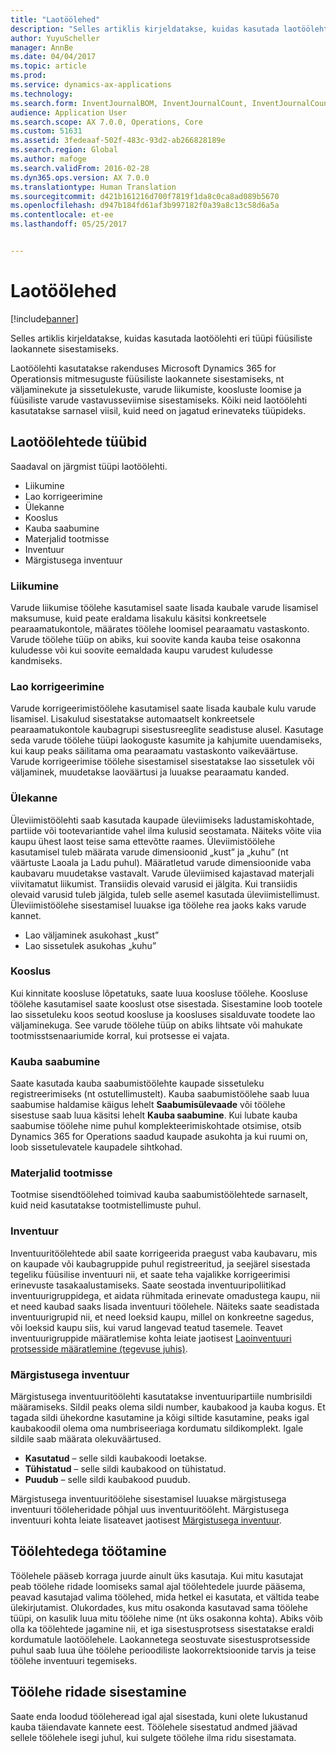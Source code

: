 ```yaml
---
title: "Laotöölehed"
description: "Selles artiklis kirjeldatakse, kuidas kasutada laotöölehti eri tüüpi füüsiliste laokannete sisestamiseks."
author: YuyuScheller
manager: AnnBe
ms.date: 04/04/2017
ms.topic: article
ms.prod: 
ms.service: dynamics-ax-applications
ms.technology: 
ms.search.form: InventJournalBOM, InventJournalCount, InventJournalCountTag, InventJournalLossProfit, InventJournalMovement, InventJournalTransfer, WMSJournalTable
audience: Application User
ms.search.scope: AX 7.0.0, Operations, Core
ms.custom: 51631
ms.assetid: 3fedeaaf-502f-483c-93d2-ab266828189e
ms.search.region: Global
ms.author: mafoge
ms.search.validFrom: 2016-02-28
ms.dyn365.ops.version: AX 7.0.0
ms.translationtype: Human Translation
ms.sourcegitcommit: d421b161216d700f7819f1da8c0ca8ad089b5670
ms.openlocfilehash: d947b184fd61af3b997182f0a39a8c13c58d6a5a
ms.contentlocale: et-ee
ms.lasthandoff: 05/25/2017


---
```


# <a name="inventory-journals"></a>Laotöölehed

[!include[banner](../includes/banner.md)]


Selles artiklis kirjeldatakse, kuidas kasutada laotöölehti eri tüüpi füüsiliste laokannete sisestamiseks. 

Laotöölehti kasutatakse rakenduses Microsoft Dynamics 365 for Operationsis mitmesuguste füüsiliste laokannete sisestamiseks, nt väljaminekute ja sissetulekuste, varude liikumiste, koosluste loomise ja füüsiliste varude vastavusseviimise sisestamiseks. Kõiki neid laotöölehti kasutatakse sarnasel viisil, kuid need on jagatud erinevateks tüüpideks.

## <a name="types-of-inventory-journals"></a>Laotöölehtede tüübid
Saadaval on järgmist tüüpi laotöölehti.

-   Liikumine
-   Lao korrigeerimine
-   Ülekanne
-   Kooslus
-   Kauba saabumine
-   Materjalid tootmisse
-   Inventuur
-   Märgistusega inventuur

### <a name="movement"></a>Liikumine

Varude liikumise töölehe kasutamisel saate lisada kaubale varude lisamisel maksumuse, kuid peate eraldama lisakulu käsitsi konkreetsele pearaamatukontole, määrates töölehe loomisel pearaamatu vastaskonto. Varude töölehe tüüp on abiks, kui soovite kanda kauba teise osakonna kuludesse või kui soovite eemaldada kaupu varudest kuludesse kandmiseks.

### <a name="inventory-adjustment"></a>Lao korrigeerimine

Varude korrigeerimistöölehe kasutamisel saate lisada kaubale kulu varude lisamisel. Lisakulud sisestatakse automaatselt konkreetsele pearaamatukontole kaubagrupi sisestusreeglite seadistuse alusel. Kasutage seda varude töölehe tüüpi laokoguste kasumite ja kahjumite uuendamiseks, kui kaup peaks säilitama oma pearaamatu vastaskonto vaikeväärtuse. Varude korrigeerimise töölehe sisestamisel sisestatakse lao sissetulek või väljaminek, muudetakse laoväärtusi ja luuakse pearaamatu kanded.

### <a name="transfer"></a>Ülekanne

Üleviimistöölehti saab kasutada kaupade üleviimiseks ladustamiskohtade, partiide või tootevariantide vahel ilma kulusid seostamata. Näiteks võite viia kaupu ühest laost teise sama ettevõtte raames. Üleviimistöölehe kasutamisel tuleb määrata varude dimensioonid „kust” ja „kuhu” (nt väärtuste Laoala ja Ladu puhul). Määratletud varude dimensioonide vaba kaubavaru muudetakse vastavalt. Varude üleviimised kajastavad materjali viivitamatut liikumist. Transiidis olevaid varusid ei jälgita. Kui transiidis olevaid varusid tuleb jälgida, tuleb selle asemel kasutada üleviimistellimust. Üleviimistöölehe sisestamisel luuakse iga töölehe rea jaoks kaks varude kannet.

-   Lao väljaminek asukohast „kust”
-   Lao sissetulek asukohas „kuhu”

### <a name="bom"></a>Kooslus

Kui kinnitate koosluse lõpetatuks, saate luua koosluse töölehe. Koosluse töölehe kasutamisel saate kooslust otse sisestada. Sisestamine loob tootele lao sissetuleku koos seotud koosluse ja koosluses sisalduvate toodete lao väljaminekuga. See varude töölehe tüüp on abiks lihtsate või mahukate tootmisstsenaariumide korral, kui protsesse ei vajata.

### <a name="item-arrival"></a>Kauba saabumine

Saate kasutada kauba saabumistöölehte kaupade sissetuleku registreerimiseks (nt ostutellimustelt). Kauba saabumistöölehe saab luua saabumise haldamise käigus lehelt **Saabumisülevaade** või töölehe sisestuse saab luua käsitsi lehelt **Kauba saabumine**. Kui lubate kauba saabumise töölehe nime puhul komplekteerimiskohtade otsimise, otsib Dynamics 365 for Operations saadud kaupade asukohta ja kui ruumi on, loob sissetulevatele kaupadele sihtkohad.

### <a name="production-input"></a>Materjalid tootmisse

Tootmise sisendtöölehed toimivad kauba saabumistöölehtede sarnaselt, kuid neid kasutatakse tootmistellimuste puhul.

### <a name="counting"></a>Inventuur

Inventuuritöölehtede abil saate korrigeerida praegust vaba kaubavaru, mis on kaupade või kaubagruppide puhul registreeritud, ja seejärel sisestada tegeliku füüsilise inventuuri nii, et saate teha vajalikke korrigeerimisi erinevuste tasakaalustamiseks. Saate seostada inventuuripoliitikad inventuurigruppidega, et aidata rühmitada erinevate omadustega kaupu, nii et need kaubad saaks lisada inventuuri töölehele. Näiteks saate seadistada inventuurigrupid nii, et need loeksid kaupu, millel on konkreetne sagedus, või loeksid kaupu siis, kui varud langevad teatud tasemele. Teavet inventuurigruppide määratlemise kohta leiate jaotisest [Laoinventuuri protsesside määratlemine (tegevuse juhis)](http://ax.help.dynamics.com/en/wiki/define-inventory-counting-processes/).

### <a name="tag-counting"></a>Märgistusega inventuur

Märgistusega inventuuritöölehti kasutatakse inventuuripartiile numbrisildi määramiseks. Sildil peaks olema sildi number, kaubakood ja kauba kogus. Et tagada sildi ühekordne kasutamine ja kõigi siltide kasutamine, peaks igal kaubakoodil olema oma numbriseeriaga kordumatu sildikomplekt. Igale sildile saab määrata olekuväärtused.

-   **Kasutatud** – selle sildi kaubakoodi loetakse.
-   **Tühistatud** – selle sildi kaubakood on tühistatud.
-   **Puudub** – selle sildi kaubakood puudub.

Märgistusega inventuuritöölehe sisestamisel luuakse märgistusega inventuuri tööleheridade põhjal uus inventuuritööleht. Märgistusega inventuuri kohta leiate lisateavet jaotisest [Märgistusega inventuur](inventory-tag-counting.md).

## <a name="working-with-journals"></a>Töölehtedega töötamine
Töölehele pääseb korraga juurde ainult üks kasutaja. Kui mitu kasutajat peab töölehe ridade loomiseks samal ajal töölehtedele juurde pääsema, peavad kasutajad valima töölehed, mida hetkel ei kasutata, et vältida teabe ülekirjutamist. Olukordades, kus mitu osakonda kasutavad sama töölehe tüüpi, on kasulik luua mitu töölehe nime (nt üks osakonna kohta). Abiks võib olla ka töölehtede jagamine nii, et iga sisestusprotsess sisestatakse eraldi kordumatule laotöölehele. Laokannetega seostuvate sisestusprotsesside puhul saab luua ühe töölehe perioodiliste laokorrektsioonide tarvis ja teise töölehe inventuuri tegemiseks.

## <a name="posting-journal-lines"></a>Töölehe ridade sisestamine
Saate enda loodud tööleheread igal ajal sisestada, kuni olete lukustanud kauba täiendavate kannete eest. Töölehele sisestatud andmed jäävad sellele töölehele isegi juhul, kui sulgete töölehe ilma ridu sisestamata.




